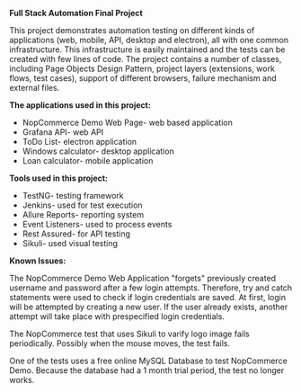 ****Full Stack Automation Final Project****

This project demonstrates automation testing on different kinds of applications (web, mobile, API, desktop and electron), all with one common infrastructure. 
This infrastructure is easily maintained and the tests can be created with few lines of code. 
The project contains a number of classes, including Page Objects Design Pattern, project layers (extensions, work flows, test cases), support of different browsers, 
failure mechanism and external files. 

****The applications used in this project:****

- NopCommerce Demo Web Page- web based application
- Grafana API- web API
- ToDo List- electron application
- Windows calculator- desktop application 
- Loan calculator- mobile application

****Tools used in this project:****

- TestNG- testing framework
- Jenkins- used for test execution 
- Allure Reports- reporting system
- Event Listeners- used to process events
- Rest Assured- for API testing
- Sikuli- used visual testing

****Known Issues:****

The NopCommerce Demo Web Application "forgets" previously created username and password after a few login attempts. Therefore, try and catch statements were used to check if login credentials are saved. At first, login will be attempted by creating a new user. If the user already exists, another attempt will take place with prespecified login credentials.

The NopCommerce test that uses Sikuli to varify logo image fails periodically. Possibly when the mouse moves, the test fails. 

One of the tests uses a free online MySQL Database to test NopCommerce Demo. Because the database had a 1 month trial period, the test no longer works. 




